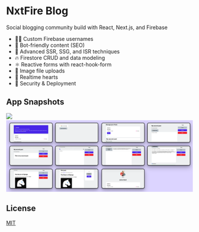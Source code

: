 # NxtFire Blog

Social blogging community build with React, Next.js, and Firebase

- 👨‍🎤 Custom Firebase usernames
- 📰 Bot-friendly content (SEO)
- 🦾 Advanced SSR, SSG, and ISR techniques
- 🔥 Firestore CRUD and data modeling
- ⚛️ Reactive forms with react-hook-form
- 📂 Image file uploads
- 💞 Realtime hearts
- 🚀 Security & Deployment

## App Snapshots

![](./docs/output/app-snapshot-2.png)
![](./docs/output/app-snapshot-1.png)

## License

[MIT](./LICENSE)
